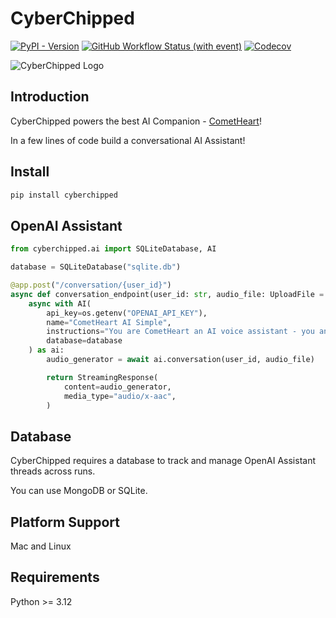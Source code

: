 # CyberChipped

[![PyPI - Version](https://img.shields.io/pypi/v/cyberchipped)](https://pypi.org/project/cyberchipped/)
[![GitHub Workflow Status (with event)](https://img.shields.io/github/actions/workflow/status/bevanhunt/cyberchipped/build.yml)](https://github.com/bevanhunt/cyberchipped/actions)
[![Codecov](https://img.shields.io/codecov/c/github/bevanhunt/cyberchipped)](https://app.codecov.io/gh/bevanhunt/cyberchipped)

![CyberChipped Logo](https://cyberchipped.com/375.png)

## Introduction

CyberChipped powers the best AI Companion - [CometHeart](https://cometheart.com)!

In a few lines of code build a conversational AI Assistant!

## Install

```bash
pip install cyberchipped
```

## OpenAI Assistant
```python
from cyberchipped.ai import SQLiteDatabase, AI

database = SQLiteDatabase("sqlite.db")

@app.post("/conversation/{user_id}")
async def conversation_endpoint(user_id: str, audio_file: UploadFile = File(...)):
    async with AI(
        api_key=os.getenv("OPENAI_API_KEY"),
        name="CometHeart AI Simple",
        instructions="You are CometHeart an AI voice assistant - you answer questions and help with tasks. You keep your responses brief and tailor them for speech.",
        database=database
    ) as ai:
        audio_generator = await ai.conversation(user_id, audio_file)

        return StreamingResponse(
            content=audio_generator,
            media_type="audio/x-aac",
        )
```

## Database
CyberChipped requires a database to track and manage OpenAI Assistant threads across runs.

You can use MongoDB or SQLite.

## Platform Support
Mac and Linux

## Requirements
Python >= 3.12
